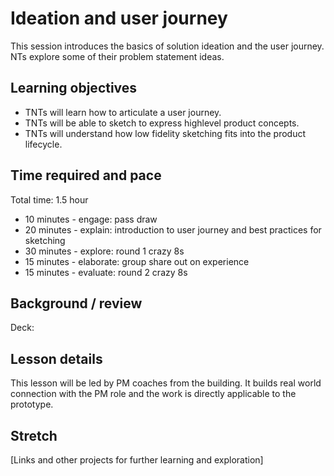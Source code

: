 # Ideation and user journey
This session introduces the basics of solution ideation and the user journey. NTs explore some of their problem statement ideas.

## Learning objectives
* TNTs will learn how to articulate a user journey.
* TNTs will be able to sketch to express highlevel product concepts.
* TNTs will understand how low fidelity sketching fits into the product lifecycle.


## Time required and pace
Total time: 1.5 hour
* 10 minutes - engage: pass draw
* 20 minutes - explain: introduction to user journey and best practices for sketching
* 30 minutes - explore: round 1 crazy 8s
* 15 minutes - elaborate: group share out on experience
* 15 minutes - evaluate: round 2 crazy 8s

## Background / review
Deck:

## Lesson details
This lesson will be led by PM coaches from the building. It builds real world connection with the PM role and the work is directly applicable to the prototype.

## Stretch
[Links and other projects for further learning and exploration]

